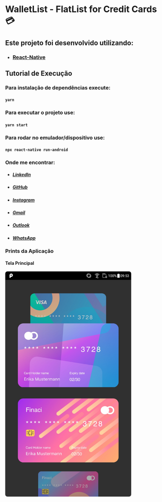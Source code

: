 # WalletList - FlatList for Credit Cards :credit_card:

## Este projeto foi desenvolvido utilizando:

* ### [React-Native](https://reactnative.dev/)

## Tutorial de Execução

### Para instalação de dependências execute:

#### `yarn`

### Para executar o projeto use:

#### `yarn start`

### Para rodar no emulador/dispositivo use:

#### `npx react-native run-android`

### Onde me encontrar:

* ##### [LinkedIn](https://www.linkedin.com/in/lucas-vieira-urquiza)

* ##### [GitHub](https://github.com/lucasvurquiza)

* ##### [Instagram](https://www.instagram.com/lucas_urquiza)

* ##### [Gmail](mailto:urquizaxd@gmail.com)

* ##### [Outlook](mailto:lucasuvie@hotmail.com)

* ##### [WhatsApp](https://api.whatsapp.com/send?phone=5562996559459)

### Prints da Aplicação

#### Tela Principal

<kbd>
  <img src='./src/assets/screenMain.jpg' alt='Tela Principal' style='zoom:70%; border-radius: 10px;'/>
</kbd>
